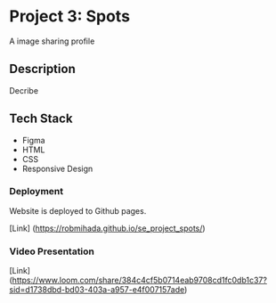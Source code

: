 # Project 3: Spots

A image sharing profile

## Description

Decribe

## Tech Stack

- Figma
- HTML
- CSS
- Responsive Design

### Deployment
  
Website is deployed to Github pages.

[Link] (https://robmihada.github.io/se_project_spots/)
  
### Video Presentation
 
 [Link] (https://www.loom.com/share/384c4cf5b0714eab9708cd1fc0db1c37?sid=d1738dbd-bd03-403a-a957-e4f007157ade)
